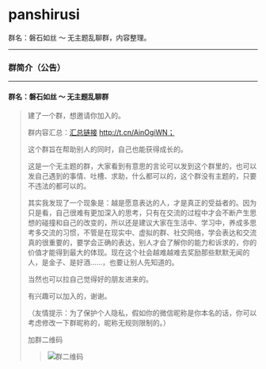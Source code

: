 # panshirusi
群名：磐石如丝 ～ 无主题乱聊群，内容整理。

---

### 群简介（公告）

---
####  群名：磐石如丝 ～ 无主题乱聊群

> 建了一个群，想邀请你加入的。
>
> 群内容汇总：[汇总链接](http://t.cn/AinOgiWN) http://t.cn/AinOgiWN；
>
> 这个群旨在帮助别人的同时，自己也能获得成长的。
>
> 这是一个无主题的群，大家看到有意思的言论可以发到这个群里的，也可以发自己遇到的事情、吐槽、求助，什么都可以的，这个群没有主题的，只要不违法的都可以的。
>
> 其实我发现了一个现象是：越是愿意表达的人，才是真正的受益者的。因为只是看，自己很难有更加深入的思考，只有在交流的过程中才会不断产生思想的碰撞和自己的改变的，所以还是建议大家在生活中、学习中，养成多思考多交流的习惯，不管是在现实中、虚拟的群、社交网络，学会表达和交流真的很重要的，要学会正确的表达，别人才会了解你的能力和诉求的，你的价值才能得到最大的体现。现在这个社会越难越难去奖励那些默默无闻的人，是金子、是好酒……，也要让别人先知道的。
>
> 当然也可以拉自己觉得好的朋友进来的。
>
> 有兴趣可以加入的，谢谢。
>
>（友情提示：为了保护个人隐私，假如你的微信昵称是你本名的话，你可以考虑修改一下群昵称的，昵称无规则限制的。）
>
> 加群二维码
>> ![群二维码](http://t.cn/Ain8WDio)
